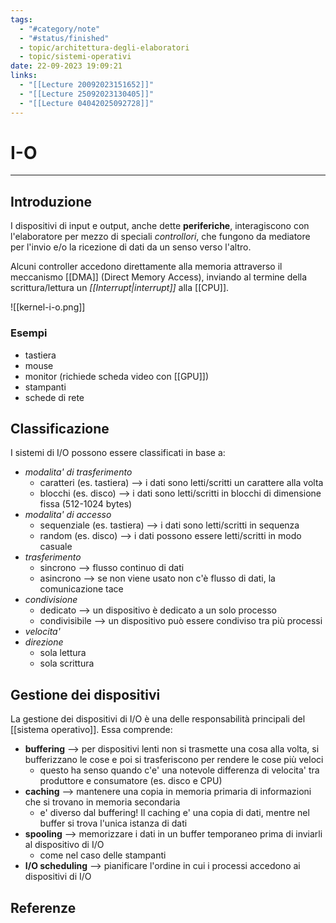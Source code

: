 ```yaml
---
tags:
  - "#category/note"
  - "#status/finished"
  - topic/architettura-degli-elaboratori
  - topic/sistemi-operativi
date: 22-09-2023 19:09:21
links:
  - "[[Lecture 20092023151652]]"
  - "[[Lecture 25092023130405]]"
  - "[[Lecture 04042025092728]]"
---
```

# I-O
---
## Introduzione
I dispositivi di input e output, anche dette **periferiche**, interagiscono con l'elaboratore per mezzo di speciali _controllori_, che fungono da mediatore per l'invio e/o la ricezione di dati da un senso verso l'altro.

Alcuni controller accedono direttamente alla memoria attraverso il meccanismo [[DMA]] (Direct Memory Access), inviando al termine della scrittura/lettura un _[[Interrupt|interrupt]]_ alla [[CPU]].

![[kernel-i-o.png]]

### Esempi
- tastiera
- mouse
- monitor (richiede scheda video con [[GPU]])
- stampanti
- schede di rete

## Classificazione
I sistemi di I/O possono essere classificati in base a:
- _modalita' di trasferimento_
	- caratteri (es. tastiera) --> i dati sono letti/scritti un carattere alla volta
	- blocchi (es. disco) --> i dati sono letti/scritti in blocchi di dimensione fissa (512-1024 bytes)
- _modalita' di accesso_
	- sequenziale (es. tastiera) --> i dati sono letti/scritti in sequenza
	- random (es. disco) --> i dati possono essere letti/scritti in modo casuale
- _trasferimento_
	- sincrono --> flusso continuo di dati
	- asincrono --> se non viene usato non c'è flusso di dati, la comunicazione tace
- _condivisione_
	- dedicato --> un dispositivo è dedicato a un solo processo
	- condivisibile --> un dispositivo può essere condiviso tra più processi
- _velocita'_
- _direzione_
	- sola lettura
	- sola scrittura

## Gestione dei dispositivi
La gestione dei dispositivi di I/O è una delle responsabilità principali del [[sistema operativo]]. Essa comprende:
- **buffering** --> per dispositivi lenti non si trasmette una cosa alla volta, si bufferizzano le cose e poi si trasferiscono per rendere le cose più veloci
	- questo ha senso quando c'e' una notevole differenza di velocita' tra produttore e consumatore (es. disco e CPU)
- **caching** --> mantenere una copia in memoria primaria di informazioni che si trovano in memoria secondaria
	- e' diverso dal buffering! Il caching e' una copia di dati, mentre nel buffer si trova l'unica istanza di dati
- **spooling** --> memorizzare i dati in un buffer temporaneo prima di inviarli al dispositivo di I/O
	- come nel caso delle stampanti
- **I/O scheduling** --> pianificare l'ordine in cui i processi accedono ai dispositivi di I/O

## Referenze